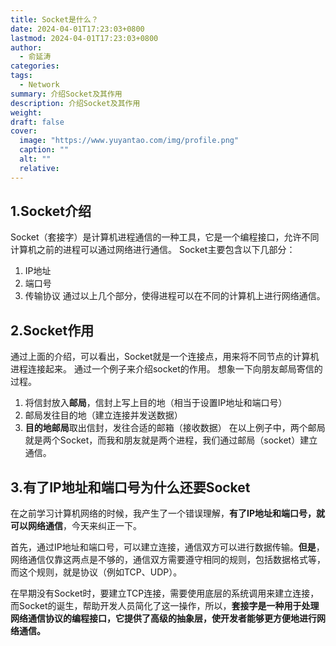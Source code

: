 ```yaml
---
title: Socket是什么？
date: 2024-04-01T17:23:03+0800
lastmod: 2024-04-01T17:23:03+0800
author:
  - 俞延涛
categories: 
tags:
  - Network
summary: 介绍Socket及其作用
description: 介绍Socket及其作用
weight: 
draft: false
cover:
  image: "https://www.yuyantao.com/img/profile.png"
  caption: ""
  alt: ""
  relative:
---
```

## 1.Socket介绍
Socket（套接字）是计算机进程通信的一种工具，它是一个编程接口，允许不同计算机之前的进程可以通过网络进行通信。
Socket主要包含以下几部分：
1. IP地址
2. 端口号
3. 传输协议
通过以上几个部分，使得进程可以在不同的计算机上进行网络通信。

## 2.Socket作用
通过上面的介绍，可以看出，Socket就是一个连接点，用来将不同节点的计算机进程连接起来。
通过一个例子来介绍socket的作用。
想象一下向朋友邮局寄信的过程。
1. 将信封放入**邮局**，信封上写上目的地（相当于设置IP地址和端口号）
2. 邮局发往目的地（建立连接并发送数据）
3. **目的地邮局**取出信封，发往合适的邮箱（接收数据）
在以上例子中，两个邮局就是两个Socket，而我和朋友就是两个进程，我们通过邮局（socket）建立通信。

## 3.有了IP地址和端口号为什么还要Socket
在之前学习计算机网络的时候，我产生了一个错误理解，**有了IP地址和端口号，就可以网络通信**，今天来纠正一下。

首先，通过IP地址和端口号，可以建立连接，通信双方可以进行数据传输。**但是**，网络通信仅靠这两点是不够的，通信双方需要遵守相同的规则，包括数据格式等，而这个规则，就是协议（例如TCP、UDP）。

在早期没有Socket时，要建立TCP连接，需要使用底层的系统调用来建立连接，而Socket的诞生，帮助开发人员简化了这一操作，所以，**套接字是一种用于处理网络通信协议的编程接口，它提供了高级的抽象层，使开发者能够更方便地进行网络通信。**